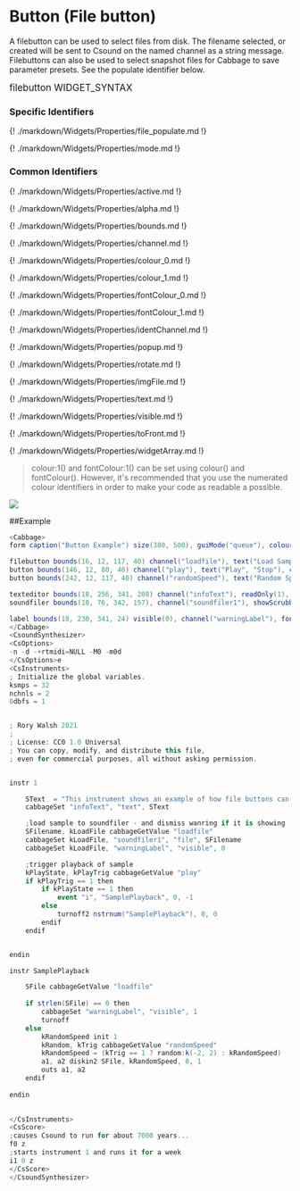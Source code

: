 # Button (File button)

A filebutton can be used to select files from disk. The filename selected, or created will be sent to Csound on the named channel as a string message. Filebuttons can also be used to select snapshot files for Cabbage to save parameter presets. See the populate identifier below. 

<big></pre>
filebutton WIDGET_SYNTAX
</pre></big>

### Specific Identifiers

{! ./markdown/Widgets/Properties/file_populate.md !} 

{! ./markdown/Widgets/Properties/mode.md !} 

### Common Identifiers

{! ./markdown/Widgets/Properties/active.md !} 

{! ./markdown/Widgets/Properties/alpha.md !} 

{! ./markdown/Widgets/Properties/bounds.md !} 

{! ./markdown/Widgets/Properties/channel.md !} 

{! ./markdown/Widgets/Properties/colour_0.md !} 

{! ./markdown/Widgets/Properties/colour_1.md !} 

{! ./markdown/Widgets/Properties/fontColour_0.md !} 

{! ./markdown/Widgets/Properties/fontColour_1.md !} 

{! ./markdown/Widgets/Properties/identChannel.md !} 

{! ./markdown/Widgets/Properties/popup.md !} 

{! ./markdown/Widgets/Properties/rotate.md !} 

{! ./markdown/Widgets/Properties/imgFile.md !} 

{! ./markdown/Widgets/Properties/text.md !} 

{! ./markdown/Widgets/Properties/visible.md !} 

{! ./markdown/Widgets/Properties/toFront.md !} 

{! ./markdown/Widgets/Properties/widgetArray.md !} 

<!--(End of identifiers)/-->
>colour:1() and fontColour:1() can be set using colour() and fontColour(). However, it's recommended that you use the numerated colour identifiers in order to make your code as readable a possible. 

![](../images/button_file.gif)

##Example

```csharp
<Cabbage>
form caption("Button Example") size(380, 500), guiMode("queue"), colour(2, 145, 209) pluginId("def1")

filebutton bounds(16, 12, 117, 40) channel("loadfile"), text("Load Sample"), corners(5)
button bounds(146, 12, 80, 40) channel("play"), text("Play", "Stop"), corners(5)
button bounds(242, 12, 117, 40) channel("randomSpeed"), text("Random Speed"), corners(5)

texteditor bounds(18, 256, 341, 208) channel("infoText"), readOnly(1), wrap(1), scrollbars(1)
soundfiler bounds(18, 76, 342, 157), channel("soundfiler1"), showScrubber(0), colour(147, 210, 0), tableBackgroundColour(0, 0, 0, 0)

label bounds(18, 230, 341, 24) visible(0), channel("warningLabel"), fontColour("white"), text("Plase load a sample first..."), colour(147, 210, 0)
</Cabbage>
<CsoundSynthesizer>
<CsOptions>
-n -d -+rtmidi=NULL -M0 -m0d 
</CsOptions>e
<CsInstruments>
; Initialize the global variables. 
ksmps = 32
nchnls = 2
0dbfs = 1


; Rory Walsh 2021 
;
; License: CC0 1.0 Universal
; You can copy, modify, and distribute this file, 
; even for commercial purposes, all without asking permission. 


instr 1

    SText  = "This instrument shows an example of how file buttons can be used in Cabbage. A file button will launch a browser dialogue when clicked. The user selects a file or directory, depending on the mode. When they click Ok, it will return the name of the file or directory they just selected.\n\nIn the example above, a soundfiler widget is used to display the selected file"
    cabbageSet "infoText", "text", SText

    ;load sample to soundfiler - and dismiss wanring if it is showing
    SFilename, kLoadFile cabbageGetValue "loadfile"
    cabbageSet kLoadFile, "soundfiler1", "file", SFilename
    cabbageSet kLoadFile, "warningLabel", "visible", 0

    ;trigger playback of sample
    kPlayState, kPlayTrig cabbageGetValue "play"
    if kPlayTrig == 1 then
        if kPlayState == 1 then
            event "i", "SamplePlayback", 0, -1
        else
            turnoff2 nstrnum("SamplePlayback"), 0, 0
        endif
    endif


endin

instr SamplePlayback

    SFile cabbageGetValue "loadfile"
    
    if strlen(SFile) == 0 then    
        cabbageSet "warningLabel", "visible", 1
        turnoff        
    else    
        kRandomSpeed init 1
        kRandom, kTrig cabbageGetValue "randomSpeed"    
        kRandomSpeed = (kTrig == 1 ? random:k(-2, 2) : kRandomSpeed)
        a1, a2 diskin2 SFile, kRandomSpeed, 0, 1
        outs a1, a2
    endif
    
endin
                

</CsInstruments>
<CsScore>
;causes Csound to run for about 7000 years...
f0 z
;starts instrument 1 and runs it for a week
i1 0 z
</CsScore>
</CsoundSynthesizer>

```
